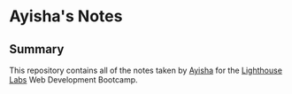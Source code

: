 # Ayisha's Notes

## Summary

This repository contains all of the notes taken by [Ayisha](https://github.com/ayisha92farishta) for the [Lighthouse Labs](https://www.lighthouselabs.ca/en/web-development-flex-program?gclid=Cj0KCQjwl_SHBhCQARIsAFIFRVUvm6u1aELj7-ShYhjhicuKBbwz6DYk_ZbTrKvAOETvvaYtntlMOYsaAkWYEALw_wcB) Web Development Bootcamp.

